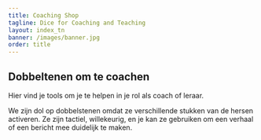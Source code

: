 ```yaml
---
title: Coaching Shop
tagline: Dice for Coaching and Teaching
layout: index_tn
banner: /images/banner.jpg
order: title
---
```


## Dobbeltenen om te coachen

Hier vind je tools om je te helpen in je rol als coach of leraar.

We zijn dol op dobbelstenen omdat ze verschillende stukken van de hersen activeren. Ze zijn tactiel, willekeurig, en je kan ze gebruiken om een verhaal of een bericht mee duidelijk te maken.